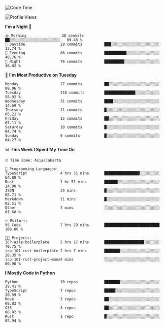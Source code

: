 <!--START_SECTION:waka-->
![Code Time](http://img.shields.io/badge/Code%20Time-1%2C696%20hrs%2056%20mins-blue)

![Profile Views](http://img.shields.io/badge/Profile%20Views-0-blue)

**I'm a Night 🦉** 

```text
🌞 Morning                20 commits          ██░░░░░░░░░░░░░░░░░░░░░░░   09.48 % 
🌆 Daytime                29 commits          ███░░░░░░░░░░░░░░░░░░░░░░   13.74 % 
🌃 Evening                86 commits          ██████████░░░░░░░░░░░░░░░   40.76 % 
🌙 Night                  76 commits          █████████░░░░░░░░░░░░░░░░   36.02 % 
```
📅 **I'm Most Productive on Tuesday** 

```text
Monday                   17 commits          ██░░░░░░░░░░░░░░░░░░░░░░░   08.06 % 
Tuesday                  118 commits         ██████████████░░░░░░░░░░░   55.92 % 
Wednesday                31 commits          ████░░░░░░░░░░░░░░░░░░░░░   14.69 % 
Thursday                 11 commits          █░░░░░░░░░░░░░░░░░░░░░░░░   05.21 % 
Friday                   15 commits          ██░░░░░░░░░░░░░░░░░░░░░░░   07.11 % 
Saturday                 10 commits          █░░░░░░░░░░░░░░░░░░░░░░░░   04.74 % 
Sunday                   9 commits           █░░░░░░░░░░░░░░░░░░░░░░░░   04.27 % 
```


📊 **This Week I Spent My Time On** 

```text
🕑︎ Time Zone: Asia/Jakarta

💬 Programming Languages: 
TypeScript               4 hrs 51 mins       ████████████████░░░░░░░░░   64.88 % 
Rust                     1 hr 51 mins        ██████░░░░░░░░░░░░░░░░░░░   24.90 % 
JSON                     25 mins             █░░░░░░░░░░░░░░░░░░░░░░░░   05.71 % 
Markdown                 11 mins             █░░░░░░░░░░░░░░░░░░░░░░░░   02.51 % 
Other                    7 mins              ░░░░░░░░░░░░░░░░░░░░░░░░░   01.60 % 

🔥 Editors: 
VS Code                  7 hrs 29 mins       █████████████████████████   100.00 % 

🐱‍💻 Projects: 
ICP-azle-boilerplate     5 hrs 17 mins       ██████████████████░░░░░░░   70.75 % 
icp-101-rust-boilerplate 2 hrs 7 mins        ███████░░░░░░░░░░░░░░░░░░   28.35 % 
icp-101-rust-project-mana4 mins              ░░░░░░░░░░░░░░░░░░░░░░░░░   00.90 % 
```

**I Mostly Code in Python** 

```text
Python                   10 repos            ███████░░░░░░░░░░░░░░░░░░   29.41 % 
TypeScript               7 repos             █████░░░░░░░░░░░░░░░░░░░░   20.59 % 
Move                     3 repos             ██░░░░░░░░░░░░░░░░░░░░░░░   08.82 % 
CSS                      3 repos             ██░░░░░░░░░░░░░░░░░░░░░░░   08.82 % 
Rust                     1 repo              █░░░░░░░░░░░░░░░░░░░░░░░░   02.94 % 
```




<!--END_SECTION:waka-->
